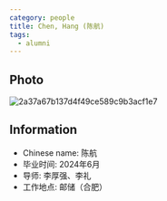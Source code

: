 ```yaml
---
category: people
title: Chen, Hang (陈航)
tags:
  - alumni
---
```


## Photo

![2a37a67b137d4f49ce589c9b3acf1e7](https://user-images.githubusercontent.com/54491702/199134226-cbb93150-3389-4426-b2da-47a6da8e8d40.jpg)

## Information

- Chinese name: 陈航
- 毕业时间: 2024年6月
- 导师: 李厚强、李礼
- 工作地点: 邮储（合肥）